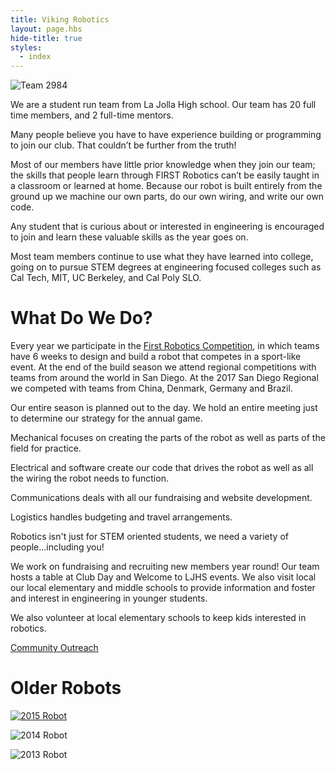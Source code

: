 ```yaml
---
title: Viking Robotics
layout: page.hbs
hide-title: true
styles:
  - index
---
```


![Team 2984](/images/team/team-photo-2018.jpg)

We are a student run team from La Jolla High school. Our team has 20 full time members, and 2 full-time mentors.

Many people believe you have to have experience building or programming to join our club. That couldn’t be further from the truth!

Most of our members have little prior knowledge when they join our team; the skills that people learn through FIRST Robotics can’t be easily taught in a classroom or learned at home. Because our robot is built entirely from the ground up we machine our own parts, do our own wiring, and write our own code.

Any student that is curious about or interested in engineering is encouraged to join and learn these valuable skills as the year goes on.

Most team members continue to use what they have learned into college, going on to pursue STEM degrees at engineering focused colleges such as Cal Tech, MIT, UC Berkeley, and Cal Poly SLO.

# What Do We Do?

Every year we participate in the [First Robotics Competition](http://www.firstinspires.org/robotics/frc), in which teams have 6 weeks to design and build a robot that competes in a sport-like event. At the end of the build season we attend regional competitions with teams from around the world in San Diego. At the 2017 San Diego Regional we competed with teams from China, Denmark, Germany and Brazil.

Our entire season is planned out to the day. We hold an entire meeting just to determine our strategy for the annual game.

Mechanical focuses on creating the parts of the robot as well as parts of the field for practice.

Electrical and software create our code that drives the robot as well as all the wiring the robot needs to function.

Communications deals with all our fundraising and website development.

Logistics handles budgeting and travel arrangements.

Robotics isn't just for STEM oriented students, we need a variety of people...including you!

We work on fundraising and recruiting new members year round! Our team hosts a table at Club Day and Welcome to LJHS events. We also visit local our local elementary and middle schools to provide information and foster and interest in engineering in younger students.

We also volunteer at local elementary schools to keep kids interested in robotics.

 [Community Outreach](/community/)


# Older Robots

[![2015 Robot](/images/team/robobo-2015.jpg)](/robots/2015/)

![2014 Robot](/images/team/robot-2014.jpg)

![2013 Robot](/images/team/robot-2013.jpg)
